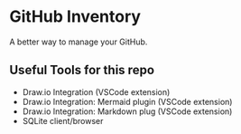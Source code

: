 # GitHub Inventory

A better way to manage your GitHub.

## Useful Tools for this repo

- Draw.io Integration (VSCode extension)
- Draw.io Integration: Mermaid plugin (VSCode extension)
- Draw.io Integration: Markdown plug (VSCode extension)
- SQLite client/browser